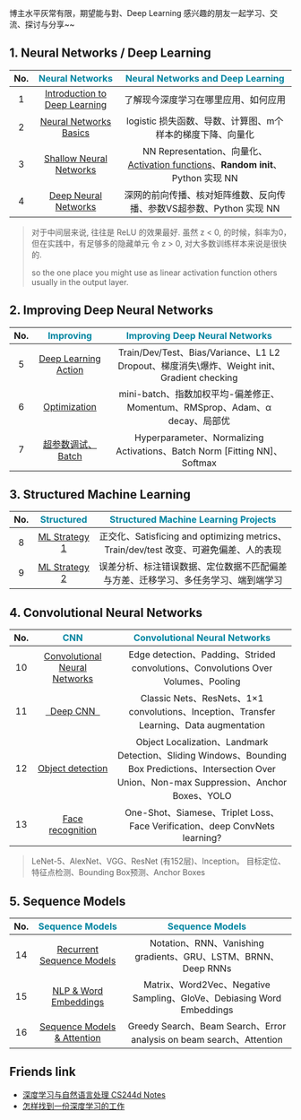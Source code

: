 
博主水平灰常有限，期望能与對、Deep Learning 感兴趣的朋友一起学习、交流、探讨与分享~~

## 1. Neural Networks / Deep Learning

No. | <font color="#0085a1">**Neural Networks**</font> | <font color="#0085a1">**Neural Networks and Deep Learning**</font>
:-------: | :-------: | :-------:
1 | [Introduction to Deep Learning][c1w1]  | 了解现今深度学习在哪里应用、如何应用
2 | [Neural Networks Basics][c1w2] | logistic 损失函数、导数、计算图、m个样本的梯度下降、向量化
3 | [Shallow Neural Networks][c1w3] | NN Representation、向量化、[Activation functions][in1]、**Random init**、Python 实现 NN 
4 | [Deep Neural Networks][c1w4] | 深网的前向传播、核对矩阵维数、反向传播、参数VS超参数、Python 实现 NN

> 对于中间层来说, 往往是 ReLU 的效果最好. 
> 虽然 z < 0, 的时候，斜率为0， 但在实践中，有足够多的隐藏单元 令 z > 0, 对大多数训练样本来说是很快的.
> 
> so the one place you might use as linear activation function others usually in the output layer.

[in1]: /2018/07/14/deeplearning/Neural-Networks-and-Deep-Learning-week3/#3-神经网络中的激活函数

[c1w1]: /2017/12/01/deeplearning/Neural-Networks-and-Deep-Learning-week1/
[c1w2]: /2018/07/07/deeplearning/Neural-Networks-and-Deep-Learning-week2/
[c1w3]: /2018/07/14/deeplearning/Neural-Networks-and-Deep-Learning-week3/
[c1w4]: /2018/07/15/deeplearning/Neural-Networks-and-Deep-Learning-week4/

## 2. Improving Deep Neural Networks 

No. | <font color="#0085a1">**Improving**</font> | <font color="#0085a1">**Improving Deep Neural Networks**</font> 
:-------: | :-------: | :-------:
5 | [Deep Learning Action][c2w1]  | Train/Dev/Test、Bias/Variance、L1 L2 Dropout、梯度消失\爆炸、Weight init、Gradient checking
6 | [Optimization][c2w2] | mini-batch、指数加权平均-偏差修正、Momentum、RMSprop、Adam、α decay、局部优
7 | [超参数调试、Batch][c2w3] | Hyperparameter、Normalizing Activations、Batch Norm [Fitting NN]、Softmax

[c2w1]: /2018/07/19/deeplearning/Improving-Deep-Neural-Networks-week1/
[c2w2]: /2018/07/21/deeplearning/Improving-Deep-Neural-Networks-week2/
[c2w3]: /2018/07/23/deeplearning/Improving-Deep-Neural-Networks-week3/

## 3. Structured Machine Learning 

No. | <font color="#0085a1">**Structured**</font> | <font color="#0085a1">**Structured Machine Learning Projects**</font> 
:-------: | :-------: | :-------:
8 | [ML Strategy 1][c3w1] | 正交化、Satisficing and optimizing metrics、Train/dev/test 改变、可避免偏差、人的表现
9 | [ML Strategy 2][c3w2] | 误差分析、标注错误数据、定位数据不匹配偏差与方差、迁移学习、多任务学习、端到端学习

[c3w1]: /2018/07/24/deeplearning/Structured-Machine-Learning-Projects-week1/
[c3w2]: /2018/07/25/deeplearning/Structured-Machine-Learning-Projects-week2/

## 4. Convolutional Neural Networks

No. | <font color="#0085a1">**CNN**</font> | <font color="#0085a1">**Convolutional Neural Networks**</font>
:-------: | :-------: | :-------:
10 | [Convolutional Neural Networks][c4w1] | Edge detection、Padding、Strided convolutions、Convolutions Over Volumes、Pooling
11 | [&nbsp;&nbsp;Deep CNN&nbsp;&nbsp;][c4w2] | Classic Nets、ResNets、1×1 convolutions、Inception、Transfer Learning、Data augmentation
12 | [Object detection][c4w3] | Object Localization、Landmark Detection、Sliding Windows、Bounding Box Predictions、Intersection Over Union、Non-max Suppression、Anchor Boxes、YOLO
13 | [Face recognition][c4w4] | One-Shot、Siamese、Triplet Loss、Face Verification、deep ConvNets learning?

> LeNet-5、AlexNet、VGG、ResNet (有152层)、Inception。 目标定位、特征点检测、Bounding Box预测、Anchor Boxes

[c4w1]: /2018/08/21/deeplearning/Convolutional-Neural-Networks-week1/
[c4w2]: /2018/08/24/deeplearning/Convolutional-Neural-Networks-week2/
[c4w3]: /2018/09/01/deeplearning/Convolutional-Neural-Networks-week3/
[c4w4]: /2018/09/08/deeplearning/Convolutional-Neural-Networks-week4/

## 5. Sequence Models

No. | <font color="#0085a1">**Sequence Models**</font> | <font color="#0085a1">**Sequence Models**</font>
:-------: | :-------: | :-------:
14 | [Recurrent Sequence Models][c5w1] | Notation、RNN、Vanishing gradients、GRU、LSTM、BRNN、Deep RNNs
15 | [NLP & Word Embeddings][c5w2] | Matrix、Word2Vec、Negative Sampling、GloVe、Debiasing Word Embeddings
16 | [Sequence Models & Attention][c5w3] | Greedy Search、Beam Search、Error analysis on beam search、Attention

[c5w1]: /2018/07/26/deeplearning/Sequence-Models-week1/
[c5w2]: /2018/08/02/deeplearning/Sequence-Models-week2/
[c5w3]: /2018/08/14/deeplearning/Sequence-Models-week3/

[0]: / 

## Friends link

- [深度学习与自然语言处理 CS244d Notes][h1]
- [怎样找到一份深度学习的工作][h2]

[h1]: https://blog.csdn.net/column/details/dl-nlp.html
[h2]: https://blog.csdn.net/han_xiaoyang/article/details/52777661

